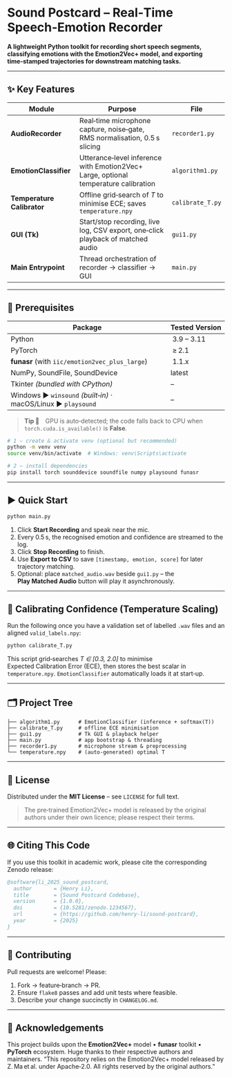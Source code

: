 # Sound Postcard – Real‑Time Speech‑Emotion Recorder

**A lightweight Python toolkit for recording short speech segments, classifying emotions with the Emotion2Vec+ model, and exporting time‑stamped trajectories for downstream matching tasks.**

---

## ✨ Key Features

| Module                     | Purpose                                                                             | File             |
| -------------------------- | ----------------------------------------------------------------------------------- | ---------------- |
| **AudioRecorder**          | Real‑time microphone capture, noise‑gate, RMS normalisation, 0.5 s slicing          | `recorder1.py`   |
| **EmotionClassifier**      | Utterance‑level inference with Emotion2Vec+ Large, optional temperature calibration | `algorithm1.py`  |
| **Temperature Calibrator** | Offline grid‑search of *T* to minimise ECE; saves `temperature.npy`                 | `calibrate_T.py` |
| **GUI (Tk)**               | Start/stop recording, live log, CSV export, one‑click playback of matched audio     | `gui1.py`        |
| **Main Entrypoint**        | Thread orchestration of recorder → classifier → GUI                                 | `main.py`        |

---

## 🔧 Prerequisites

| Package                                                       | Tested Version |
| ------------------------------------------------------------- | -------------- |
| Python                                                        |  3.9 – 3.11    |
| PyTorch                                                       |  ≥ 2.1         |
| **funasr** (with `iic/emotion2vec_plus_large`)                |  1.1.x         |
| NumPy, SoundFile, SoundDevice                                 | latest         |
| Tkinter *(bundled with CPython)*                              | –              |
| Windows ▶ `winsound` *(built‑in)* · macOS/Linux ▶ `playsound` | –              |

> **Tip 🚀** GPU is auto‑detected; the code falls back to CPU when `torch.cuda.is_available()` is **False**.

```bash
# 1 – create & activate venv (optional but recommended)
python -m venv venv
source venv/bin/activate  # Windows: venv\Scripts\activate

# 2 – install dependencies
pip install torch sounddevice soundfile numpy playsound funasr
```

---

## ▶️ Quick Start

```bash
python main.py
```

1. Click **Start Recording** and speak near the mic.
2. Every 0.5 s, the recognised emotion and confidence are streamed to the log.
3. Click **Stop Recording** to finish.
4. Use **Export to CSV** to save `[timestamp, emotion, score]` for later trajectory matching.
5. Optional: place `matched_audio.wav` beside `gui1.py` – the **Play Matched Audio** button will play it asynchronously.

---

## 📏 Calibrating Confidence (Temperature Scaling)

Run the following once you have a validation set of labelled `.wav` files and an aligned `valid_labels.npy`:

```bash
python calibrate_T.py
```

This script grid‑searches *T ∈ \[0.3, 2.0]* to minimise Expected Calibration Error (ECE), then stores the best scalar in `temperature.npy`. `EmotionClassifier` automatically loads it at start‑up.

---

## 🗂️ Project Tree

```text
├── algorithm1.py      # EmotionClassifier (inference + softmax(T))
├── calibrate_T.py     # offline ECE minimisation
├── gui1.py            # Tk GUI & playback helper
├── main.py            # app bootstrap & threading
├── recorder1.py       # microphone stream & preprocessing
└── temperature.npy    # (auto‑generated) optimal T
```

---

## 📄 License

Distributed under the **MIT License** – see `LICENSE` for full text.

> The pre‑trained Emotion2Vec+ model is released by the original authors under their own licence; please respect their terms.

---

## 🌐 Citing This Code

If you use this toolkit in academic work, please cite the corresponding Zenodo release:

```bibtex
@software{li_2025_sound_postcard,
  author       = {Henry Li},
  title        = {Sound Postcard Codebase},
  version      = {1.0.0},
  doi          = {10.5281/zenodo.1234567},
  url          = {https://github.com/henry-li/sound-postcard},
  year         = {2025}
}
```

---

## 🤝 Contributing

Pull requests are welcome! Please:

1. Fork → feature‑branch → PR.
2. Ensure `flake8` passes and add unit tests where feasible.
3. Describe your change succinctly in `CHANGELOG.md`.

---

## 💬 Acknowledgements

This project builds upon the **Emotion2Vec+** model • **funasr** toolkit • **PyTorch** ecosystem. Huge thanks to their respective authors and maintainers.
“This repository relies on the Emotion2Vec+ model released by Z. Ma et al. under Apache‑2.0. All rights reserved by the original authors.”
